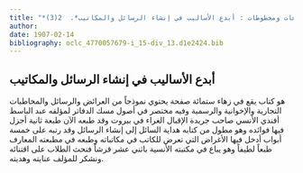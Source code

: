 ```yaml
---
title: "*مطبوعات ومخطوطات : أبدع الأساليب في إنشاء الرسائل والمكاتيب*.  2(3)"
author: 
date: 1907-02-14
bibliography: oclc_4770057679-i_15-div_13.d1e2424.bib
---
```




##  أبدع الأساليب في إنشاء الرسائل والمكاتيب 


 هو كتاب يقع في زهاء  ستمائة  صفحة يحتوي نموذجاً من العرائض والرسائل والمخاطبات التجارية والإخوانية والرسمية وفيه مختصر في أصول مسك الدفاتر لمؤلفه عبد الباسط أفندي الأنسي صاحب جريدة الإقبال الغراء في بيروت وقد طبعه الآن طبعة ثانية أجزل فيها فوائده وهو مطول من كتابه هداية السائل إلى إنشاء الرسائل وقد رتبه على  خمسة  أبواب أدخل فيها الأغراض التي تعرض للكاتب في مكاتباته وطبعه في مطبعته المعارف طبعاً لطيفاً وهو يباع في مكتبته الأنسية باثني  عشر  قرشاً فنحث الطلاب على اقتنائه ونشكر للمؤلف عنايته وهديته. 

